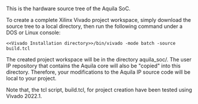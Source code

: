 This is the hardware source tree of the Aquila SoC.

To create a complete Xilinx Vivado project workspace, simply download the source tree to a local directory, then run the following command under a DOS or Linux console:

```
<<Vivado Installation directory>>/bin/vivado -mode batch -source build.tcl
```

The created project workspace will be in the directory aquila_soc/. The user IP repository that contains the Aquila core will also be "copied" into this directory. Therefore, your modifications to the Aquila IP source code will be local to your project.


Note that, the tcl script, build.tcl, for project creation have been tested using Vivado 2022.1.

